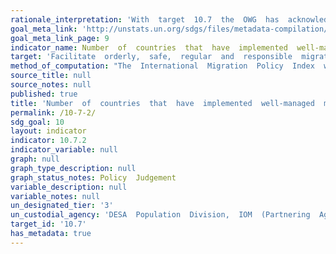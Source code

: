 ```yaml
---
rationale_interpretation: 'With  target  10.7  the  OWG  has  acknowledged  the  significance  of  well-managed  migration  policies  for  the  quality  of  migration  ("orderly,  safe,  regular  and  responsible:")  which  in  turn  determines  development  outcomes  of  migration.  This  would  ensure  that  migrants  are  not  left  behind.  Bearing  in  mind  that  "well-managed  migration  policies:"  is  a  multi-dimensional  issue,  spanning  issues  like  migrant  remittances,  circular  migration,  responses  to  climate  change  and  crises;  a  composite  index  would  be  the  only  way  to  capture  progress  and  to  make  actionable  gap  analyses.  The  monitoring  of  the  commitment  to  "well-managed  migration  policies:"  through  a  composite  index  would  enable  to  bring  together  the  already  existing  broad  range  of  sources  on  migration  policy  such  as  follow-up  mechanisms  of  international  conventions  and  protocols  related  to  international  migration  as  well  as  elements  captured  in  the  outcome  documents  from  the  deliberations  in  the  2nd  and  3rd  Committees  of  the  General  Assembly,  the  High-level  Dialogues  on  International  Migration  and  Development,  the  Commission  on  Population  and  Development,  the  Human  Rights  Council,  the  Global  Forum  on  Migration  and  Development  and  IOM  Council.'
goal_meta_link: 'http://unstats.un.org/sdgs/files/metadata-compilation/Metadata-Goal-10.pdf'
goal_meta_link_page: 9
indicator_name: Number  of  countries  that  have  implemented  well-managed  migration  policies
target: 'Facilitate  orderly,  safe,  regular  and  responsible  migration  and  mobility  of  people,  including  through  the  implementation  of  planned  and  well-managed  migration  policies.'
method_of_computation: "The  International  Migration  Policy  Index  would  track  development  and  identify  gaps  through  aggregation  of  reporting  on  migration  policies  relevant  for  the  SDG  framework.  The  aggregation  of  constituent  items  of  \"well-managed  migration  policies\"  will  be  based  on  existing  regional  and  thematic  migration  policy  indexes  and  state  of  the  art  methodology  on  conceptualizing  and  measuring  migration  policies  (Bjerre  et.  al  2015).  Current  work  points  toward  the  index  tracking  status  regarding  the  following  migration  policy  strands:  \tPromoting  and  protecting  the  human  rights  of  migrants  \tSupporting  socio-economic  outcome  \tSupporting  regulated  mobility  \tMobility  dimensions  of  crisis  \tPartnerships  and  cooperation  Computation  would  be  based  on  a  three-tier-scale,  e.g.  100  =  comprehensive;  50  =  elaborated;  0  =  basic  level  of  implementation;  or  100  =  100%-90%;  50  =  89%-40%;  0  =  39%  and  below  for  proportion  of  coverage  etc."
source_title: null
source_notes: null
published: true  
title: 'Number  of  countries  that  have  implemented  well-managed  migration  policies'
permalink: /10-7-2/
sdg_goal: 10
layout: indicator
indicator: 10.7.2
indicator_variable: null
graph: null
graph_type_description: null
graph_status_notes: Policy  Judgement
variable_description: null
variable_notes: null
un_designated_tier: '3'
un_custodial_agency: 'DESA  Population  Division,  IOM  (Partnering  Agencies:  World  Bank,  Global  Migration  Group,  UNHCR,  UNODC)'
target_id: '10.7'
has_metadata: true
---
```

